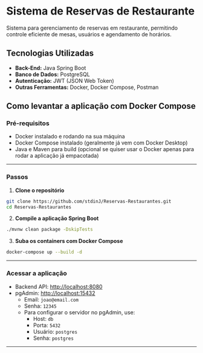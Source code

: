 # Sistema de Reservas de Restaurante

Sistema para gerenciamento de reservas em restaurante, permitindo controle eficiente de mesas, usuários e agendamento de horários.

## Tecnologias Utilizadas

- **Back-End:** Java Spring Boot
- **Banco de Dados:** PostgreSQL
- **Autenticação:** JWT (JSON Web Token)
- **Outras Ferramentas:** Docker, Docker Compose, Postman

## Como levantar a aplicação com Docker Compose

### Pré-requisitos

- Docker instalado e rodando na sua máquina
- Docker Compose instalado (geralmente já vem com Docker Desktop)
- Java e Maven para build (opcional se quiser usar o Docker apenas para rodar a aplicação já empacotada)

---

### Passos

1. **Clone o repositório**

```bash
git clone https://github.com/stdinJ/Reservas-Restaurantes.git
cd Reservas-Restaurantes
```

2. **Compile a aplicação Spring Boot**

```bash
./mvnw clean package -DskipTests
```

3. **Suba os containers com Docker Compose**

```bash
docker-compose up --build -d
```

---

### Acessar a aplicação

- Backend API: [http://localhost:8080](http://localhost:8080)
- pgAdmin: [http://localhost:15432](http://localhost:15432)
    - Email: `joao@email.com`
    - Senha: `12345`
    - Para configurar o servidor no pgAdmin, use:
        - Host: `db`
        - Porta: `5432`
        - Usuário: `postgres`
        - Senha: `postgres`

---
